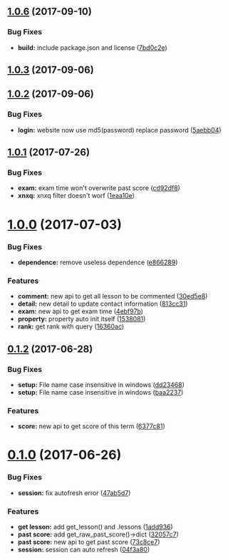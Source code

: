 <a name="1.0.6"></a>
## [1.0.6](https://github.com/Trim21/sdu_bkjws/compare/v1.0.3...v1.0.6) (2017-09-10)


### Bug Fixes

* **build:** include package.json and license ([7bd0c2e](https://github.com/Trim21/sdu_bkjws/commit/7bd0c2e))



<a name="1.0.3"></a>
## [1.0.3](https://github.com/Trim21/sdu_bkjws/compare/v1.0.2...v1.0.3) (2017-09-06)



<a name="1.0.2"></a>
## [1.0.2](https://github.com/Trim21/sdu_bkjws/compare/v1.0.1...v1.0.2) (2017-09-06)


### Bug Fixes

* **login:** website now use md5(password) replace password ([5aebb04](https://github.com/Trim21/sdu_bkjws/commit/5aebb04))



<a name="1.0.1"></a>
## [1.0.1](https://github.com/Trim21/sdu_bkjws/compare/v1.0.0...v1.0.1) (2017-07-26)


### Bug Fixes

* **exam:** exam time won't overwrite past score ([cd92df8](https://github.com/Trim21/sdu_bkjws/commit/cd92df8))
* **xnxq:** xnxq filter doesn't worf ([1eaa10e](https://github.com/Trim21/sdu_bkjws/commit/1eaa10e))



<a name="1.0.0"></a>
# [1.0.0](https://github.com/Trim21/sdu_bkjws/compare/v0.1.2...v1.0.0) (2017-07-03)


### Bug Fixes

* **dependence:** remove useless dependence ([e866289](https://github.com/Trim21/sdu_bkjws/commit/e866289))


### Features

* **comment:** new api to get all lesson to be commented ([30ed5e8](https://github.com/Trim21/sdu_bkjws/commit/30ed5e8))
* **detail:** new detail to update contact information ([813cc31](https://github.com/Trim21/sdu_bkjws/commit/813cc31))
* **exam:** new api to get exam time ([4ebf97b](https://github.com/Trim21/sdu_bkjws/commit/4ebf97b))
* **property:** property auto init itself ([1538081](https://github.com/Trim21/sdu_bkjws/commit/1538081))
* **rank:** get rank with query ([16360ac](https://github.com/Trim21/sdu_bkjws/commit/16360ac))



<a name="0.1.2"></a>
## [0.1.2](https://github.com/Trim21/sdu_bkjws/compare/v0.1.0...v0.1.2) (2017-06-28)


### Bug Fixes

* **setup:** File name case insensitive in windows ([dd23468](https://github.com/Trim21/sdu_bkjws/commit/dd23468))
* **setup:** File name case insensitive in windows ([baa2237](https://github.com/Trim21/sdu_bkjws/commit/baa2237))


### Features

* **score:** new api to get score of this term ([6377c81](https://github.com/Trim21/sdu_bkjws/commit/6377c81))



<a name="0.1.0"></a>
# [0.1.0](https://github.com/Trim21/sdu_bkjws/compare/1add936...v0.1.0) (2017-06-26)


### Bug Fixes

* **session:** fix autofresh error ([47ab5d7](https://github.com/Trim21/sdu_bkjws/commit/47ab5d7))


### Features

* **get lesson:** add get_lesson() and .lessons ([1add936](https://github.com/Trim21/sdu_bkjws/commit/1add936))
* **past score:** add get_raw_past_score()->dict ([32057c7](https://github.com/Trim21/sdu_bkjws/commit/32057c7))
* **past score:** new api to get past score ([73c8ce7](https://github.com/Trim21/sdu_bkjws/commit/73c8ce7))
* **session:** session can auto refresh ([04f3a80](https://github.com/Trim21/sdu_bkjws/commit/04f3a80))



